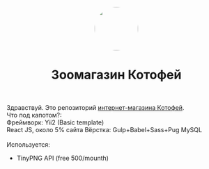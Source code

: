 <p align="center">
    <a href="https://github.com/yiisoft" target="_blank">
        <img src="https://kotofey.store/upload/images/_logo.png" height="100px" style="border-radius:50%;">
    </a>
    <h1 align="center">Зоомагазин Котофей</h1>
    <br>
</p>

Здравствуй. Это репозиторий <a href="https://kotofey.store/" target="_blank">интернет-магазина Котофей</a>. <br>
Что под капотом?: <br>
Фреймворк: Yii2 (Basic template)<br>
React JS, около 5% сайта
Вёрстка: Gulp+Babel+Sass+Pug
MySQL<br><br>
Используется:
 - TinyPNG API (free 500/mounth)
